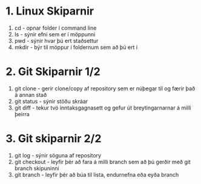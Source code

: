# 1. Linux Skiparnir
1. cd - opnar folder í command line
2. ls - sýnir efni sem er í möppunni
3. pwd - sýnir hvar þú ert staðsettur
4. mkdir - býr til möppur í foldernum sem að þú ert í
# 2. Git Skiparnir 1/2
1. git clone - gerir clone/copy af repository sem er núþegar til og færir það á annan stað
2. git status - sýnir stöðu skráar
3. git diff - tekur tvö inntaksgagnasett og gefur út breytingarnarnar á milli þeirra
# 3. Git skiparnir 2/2
1. git log - sýnir söguna af repository
2. git checkout - leyfir þér að fara á milli branch sem að þú gerðir með git branch skipuninni
3. git branch - leyfir þér að búa til lista, endurnefna eða eyða branch